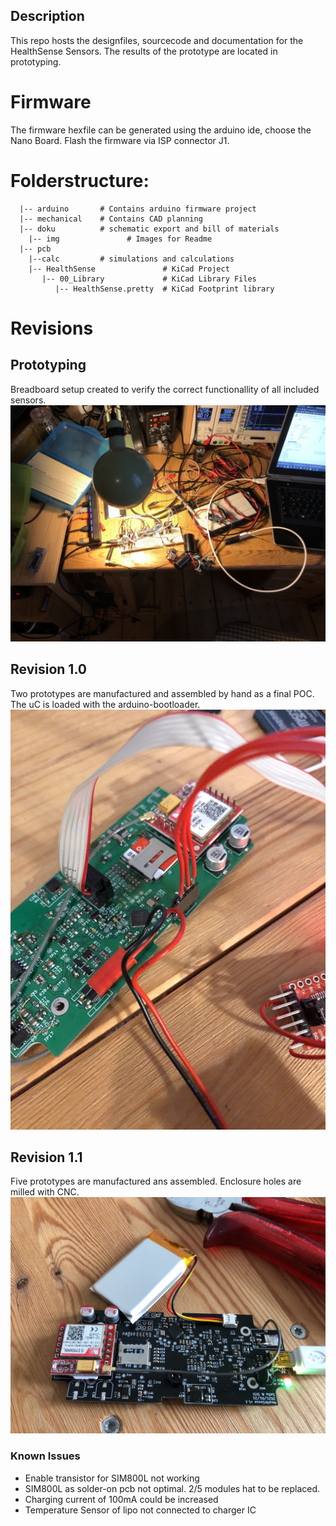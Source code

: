 ## Description
This repo hosts the designfiles, sourcecode and documentation for the HealthSense Sensors. 
The results of the prototype are located in prototyping.

# Firmware
The firmware hexfile can be generated using the arduino ide, choose the Nano Board.
Flash the firmware via ISP connector J1.

# Folderstructure:    
```
  |-- arduino       # Contains arduino firmware project
  |-- mechanical    # Contains CAD planning
  |-- doku          # schematic export and bill of materials
	|-- img			      # Images for Readme
  |-- pcb
    |--calc         # simulations and calculations
    |-- HealthSense               # KiCad Project 
       |-- 00_Library             # KiCad Library Files
          |-- HealthSense.pretty  # KiCad Footprint library
```
# Revisions
## Prototyping
Breadboard setup created to verify the correct functionallity of all included sensors.
![Bench Test](img/Prototype.jpg)
## Revision 1.0
Two prototypes are manufactured and assembled by hand as a final POC. The uC is loaded with the arduino-bootloader.
![Bench Test](img/Rev_1.0.jpg)
## Revision 1.1
Five prototypes are manufactured ans assembled. Enclosure holes are milled with CNC.
![Bench Test](img/Rev_1.1.jpg)
### Known Issues
* Enable transistor for SIM800L not working
* SIM800L as solder-on pcb not optimal. 2/5 modules hat to be replaced.
* Charging current of 100mA could be increased
* Temperature Sensor of lipo not connected to charger IC

